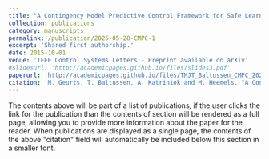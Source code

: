 ```yaml
---
title: "A Contingency Model Predictive Control Framework for Safe Learning"
collection: publications
category: manuscripts
permalink: /publication/2025-05-28-CMPC-1
excerpt: 'Shared first authorship.'
date: 2015-10-01
venue: 'IEEE Control Systems Letters - Preprint available on arXiv'
#slidesurl: 'http://academicpages.github.io/files/slides3.pdf'
paperurl: 'http://academicpages.github.io/files/TMJT_Baltussen_CMPC_2025-06-06.pdf'
citation: 'M. Geurts, T. Baltussen, A. Katriniok and M. Heemels, "A Contingency Model Predictive Control Framework for Safe Learning," in IEEE Control Systems Letters, doi: 10.1109/LCSYS.2025.3575191.'
---
```


The contents above will be part of a list of publications, if the user clicks the link for the publication than the contents of section will be rendered as a full page, allowing you to provide more information about the paper for the reader. When publications are displayed as a single page, the contents of the above "citation" field will automatically be included below this section in a smaller font.
